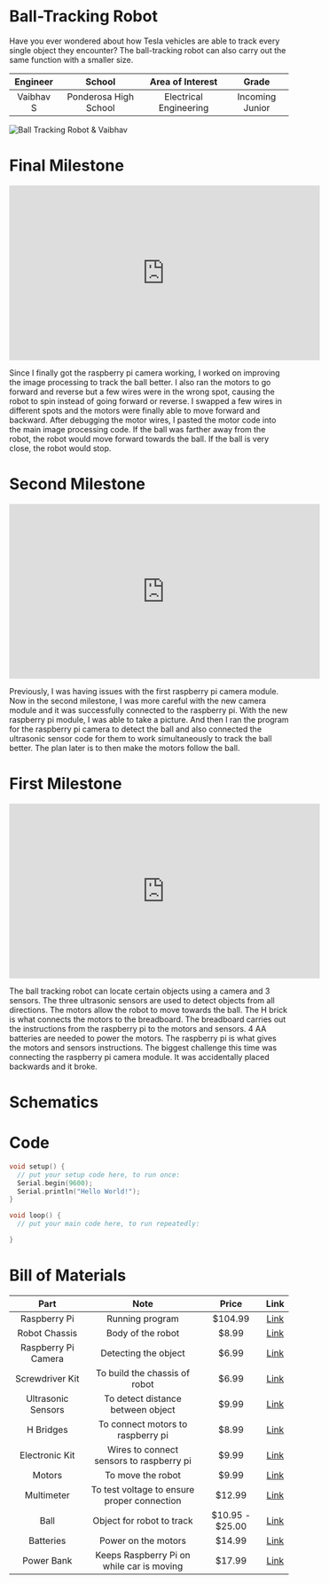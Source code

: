 # Ball-Tracking Robot
Have you ever wondered about how Tesla vehicles are able to track every single object they encounter? The ball-tracking robot can also carry out the same function with a smaller size.

| **Engineer** | **School** | **Area of Interest** | **Grade** |
|:--:|:--:|:--:|:--:|
| Vaibhav S | Ponderosa High School | Electrical Engineering | Incoming Junior |


![Ball Tracking Robot & Vaibhav](IMG_2186.png)
  
# Final Milestone
<iframe width="560" height="315" src="https://www.youtube.com/embed/Ya3F42WpKdc" title="YouTube video player" frameborder="0" allow="accelerometer; autoplay; clipboard-write; encrypted-media; gyroscope; picture-in-picture; web-share" allowfullscreen></iframe>

Since I finally got the raspberry pi camera working, I worked on improving the image processing to track the ball better. I also ran the motors to go forward and reverse but a few wires were in the wrong spot, causing the robot to spin instead of going forward or reverse. I swapped a few wires in different spots and the motors were finally able to move forward and backward. After debugging the motor wires, I pasted the motor code into the main image processing code. If the ball was farther away from the robot, the robot would move forward towards the ball. If the ball is very close, the robot would stop. 


# Second Milestone
<iframe width="560" height="315" src="https://www.youtube.com/embed/wealEdxyzZw " title="YouTube video player" frameborder="0" allow="accelerometer; autoplay; clipboard-write; encrypted-media; gyroscope; picture-in-picture; web-share" allowfullscreen></iframe>

Previously, I was having issues with the first raspberry pi camera module. Now in the second milestone, I was more careful with the new camera module and it was successfully connected to the raspberry pi. With the new raspberry pi module, I was able to take a picture. And then I ran the program for the raspberry pi camera to detect the ball and also connected the ultrasonic sensor code for them to work simultaneously to track the ball better. The plan later is to then make the motors follow the ball.

# First Milestone
<iframe width="560" height="315" src="https://www.youtube.com/embed/W6_buYm4MoE" title="YouTube video player" frameborder="0" allow="accelerometer; autoplay; clipboard-write; encrypted-media; gyroscope; picture-in-picture; web-share" allowfullscreen></iframe>

The ball tracking robot can locate certain objects using a camera and 3 sensors. The three ultrasonic sensors are used to detect objects from all directions. The motors allow the robot to move towards the ball. The H brick is what connects the motors to the breadboard. The breadboard carries out the instructions from the raspberry pi to the motors and sensors. 4 AA batteries are needed to power the motors. The raspberry pi is what gives the motors and sensors instructions. The biggest challenge this time was connecting the raspberry pi camera module. It was accidentally placed backwards and it broke.

# Schematics 


# Code
```c++
void setup() {
  // put your setup code here, to run once:
  Serial.begin(9600);
  Serial.println("Hello World!");
}

void loop() {
  // put your main code here, to run repeatedly:

}
```

# Bill of Materials

| **Part** | **Note** | **Price** | **Link** |
|:--:|:--:|:--:|:--:|
| Raspberry Pi | Running program | $104.99 | <a href="https://www.amazon.com/Arduino-A000066-ARDUINO-UNO-R3/dp/B008GRTSV6/"> Link </a> |
| Robot Chassis | Body of the robot | $8.99 | <a href="https://www.amazon.com/Arduino-A000066-ARDUINO-UNO-R3/dp/B008GRTSV6/"> Link </a> |
| Raspberry Pi Camera | Detecting the object | $6.99 | <a href="https://www.amazon.com/Arduino-A000066-ARDUINO-UNO-R3/dp/B008GRTSV6/"> Link </a> |
| Screwdriver Kit | To build the chassis of robot | $6.99 | <a href="https://www.amazon.com/Small-Screwdriver-Set-Mini-Magnetic/dp/B08RYXKJW9/"> Link </a> 
| Ultrasonic Sensors | To detect distance between object | $9.99 | <a href="https://www.amazon.com/WWZMDiB-HC-SR04-Ultrasonic-Distance-Measuring/dp/B0CQCCGXCP/"> Link </a>
| H Bridges | To connect motors to raspberry pi | $8.99 | <a href="https://www.amazon.com/ACEIRMC-Stepper-Controller-2-5-12V-H-Bridge/dp/B0923VMKSZ/"> Link </a>
| Electronic Kit | Wires to connect sensors to raspberry pi | $9.99 | <a href="https://www.amazon.com/EL-CK-002-Electronic-Breadboard-Capacitor-Potentiometer/dp/B01ERP6WL4/"> Link </a> 
| Motors | To move the robot | $9.99 | <a href="https://www.amazon.com/AEDIKO-Motor-Gearbox-200RPM-Ratio/dp/B09N6NXP4H/"> Link </a>
| Multimeter | To test voltage to ensure proper connection | $12.99 | <a href="https://www.amazon.com/AstroAI-Digital-Multimeter-Voltage-Tester/dp/B01ISAMUA6/"> Link </a>
| Ball | Object for robot to track | $10.95 - $25.00 | <a href="https://www.amazon.com/CSI-Cannon-Sports-Duro-Skin/dp/B0000BY9GE/"> Link </a>
| Batteries | Power on the motors | $14.99 | <a href="https://www.amazon.com/Energizer-Batteries-Double-Alkaline-Battery/dp/B07TXNX6S2/"> Link </a>
| Power Bank | Keeps Raspberry Pi on while car is moving | $17.99 | <a href="https://www.amazon.com/SIXTHGU-Portable-Charger-Charging-Flashlight/dp/B0C7PHKKNK/"> Link </a> 
